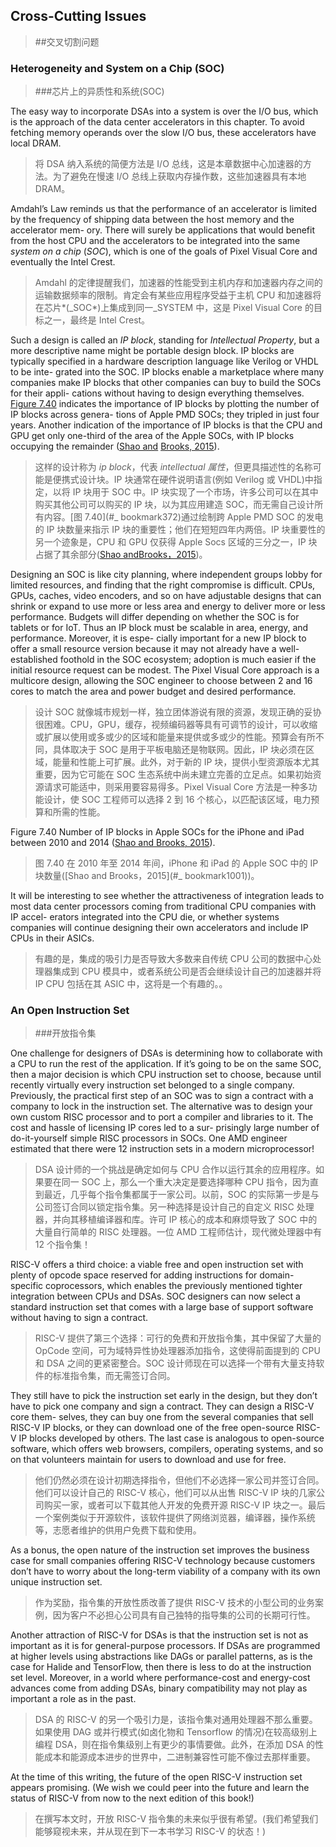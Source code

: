 ## Cross-Cutting Issues

> ##交叉切割问题

### Heterogeneity and System on a Chip (SOC)

> ###芯片上的异质性和系统(SOC)

The easy way to incorporate DSAs into a system is over the I/O bus, which is the approach of the data center accelerators in this chapter. To avoid fetching memory operands over the slow I/O bus, these accelerators have local DRAM.

> 将 DSA 纳入系统的简便方法是 I/O 总线，这是本章数据中心加速器的方法。为了避免在慢速 I/O 总线上获取内存操作数，这些加速器具有本地 DRAM。

Amdahl’s Law reminds us that the performance of an accelerator is limited by the frequency of shipping data between the host memory and the accelerator mem- ory. There will surely be applications that would benefit from the host CPU and the accelerators to be integrated into the same _system on a chip_ (_SOC_), which is one of the goals of Pixel Visual Core and eventually the Intel Crest.

> Amdahl 的定律提醒我们，加速器的性能受到主机内存和加速器内存之间的运输数据频率的限制。肯定会有某些应用程序受益于主机 CPU 和加速器将在芯片*(\_SOC*)上集成到同一\_SYSTEM 中，这是 Pixel Visual Core 的目标之一，最终是 Intel Crest。

Such a design is called an _IP block_, standing for _Intellectual Property_, but a more descriptive name might be portable design block. IP blocks are typically specified in a hardware description language like Verilog or VHDL to be inte- grated into the SOC. IP blocks enable a marketplace where many companies make IP blocks that other companies can buy to build the SOCs for their appli- cations without having to design everything themselves. [Figure 7.40](#_bookmark372) indicates the importance of IP blocks by plotting the number of IP blocks across genera- tions of Apple PMD SOCs; they tripled in just four years. Another indication of the importance of IP blocks is that the CPU and GPU get only one-third of the area of the Apple SOCs, with IP blocks occupying the remainder ([Shao and](#_bookmark1001) [Brooks, 2015](#_bookmark1001)).

> 这样的设计称为 *ip block*，代表 *intellectual 属性*，但更具描述性的名称可能是便携式设计块。IP 块通常在硬件说明语言(例如 Verilog 或 VHDL)中指定，以将 IP 块用于 SOC 中。IP 块实现了一个市场，许多公司可以在其中购买其他公司可以购买的 IP 块，以为其应用建造 SOC，而无需自己设计所有内容。[图 7.40](#\_ bookmark372)通过绘制跨 Apple PMD SOC 的发电的 IP 块数量来指示 IP 块的重要性；他们在短短四年内两倍。IP 块重要性的另一个迹象是，CPU 和 GPU 仅获得 Apple Socs 区域的三分之一，IP 块占据了其余部分([Shao and](#\_kmark1001)[Brooks，2015](#\_kammark1001001))。

Designing an SOC is like city planning, where independent groups lobby for limited resources, and finding that the right compromise is difficult. CPUs, GPUs, caches, video encoders, and so on have adjustable designs that can shrink or expand to use more or less area and energy to deliver more or less performance. Budgets will differ depending on whether the SOC is for tablets or for IoT. Thus an IP block must be scalable in area, energy, and performance. Moreover, it is espe- cially important for a new IP block to offer a small resource version because it may not already have a well-established foothold in the SOC ecosystem; adoption is much easier if the initial resource request can be modest. The Pixel Visual Core approach is a multicore design, allowing the SOC engineer to choose between 2 and 16 cores to match the area and power budget and desired performance.

> 设计 SOC 就像城市规划一样，独立团体游说有限的资源，发现正确的妥协很困难。CPU，GPU，缓存，视频编码器等具有可调节的设计，可以收缩或扩展以使用或多或少的区域和能量来提供或多或少的性能。预算会有所不同，具体取决于 SOC 是用于平板电脑还是物联网。因此，IP 块必须在区域，能量和性能上可扩展。此外，对于新的 IP 块，提供小型资源版本尤其重要，因为它可能在 SOC 生态系统中尚未建立完善的立足点。如果初始资源请求可能适中，则采用要容易得多。Pixel Visual Core 方法是一种多功能设计，使 SOC 工程师可以选择 2 到 16 个核心，以匹配该区域，电力预算和所需的性能。

Figure 7.40 Number of IP blocks in Apple SOCs for the iPhone and iPad between 2010 and 2014 ([Shao and Brooks, 2015](#_bookmark1001)).

> 图 7.40 在 2010 年至 2014 年间，iPhone 和 iPad 的 Apple SOC 中的 IP 块数量([Shao and Brooks，2015](#\_ bookmark1001))。

It will be interesting to see whether the attractiveness of integration leads to most data center processors coming from traditional CPU companies with IP accel- erators integrated into the CPU die, or whether systems companies will continue designing their own accelerators and include IP CPUs in their ASICs.

> 有趣的是，集成的吸引力是否导致大多数来自传统 CPU 公司的数据中心处理器集成到 CPU 模具中，或者系统公司是否会继续设计自己的加速器并将 IP CPU 包括在其 ASIC 中，这将是一个有趣的。。

### An Open Instruction Set

> ###开放指令集

One challenge for designers of DSAs is determining how to collaborate with a CPU to run the rest of the application. If it’s going to be on the same SOC, then a major decision is which CPU instruction set to choose, because until recently virtually every instruction set belonged to a single company. Previously, the practical first step of an SOC was to sign a contract with a company to lock in the instruction set. The alternative was to design your own custom RISC processor and to port a compiler and libraries to it. The cost and hassle of licensing IP cores led to a sur- prisingly large number of do-it-yourself simple RISC processors in SOCs. One AMD engineer estimated that there were 12 instruction sets in a modern microprocessor!

> DSA 设计师的一个挑战是确定如何与 CPU 合作以运行其余的应用程序。如果要在同一 SOC 上，那么一个重大决定是要选择哪种 CPU 指令，因为直到最近，几乎每个指令集都属于一家公司。以前，SOC 的实际第一步是与公司签订合同以锁定指令集。另一种选择是设计自己的自定义 RISC 处理器，并向其移植编译器和库。许可 IP 核心的成本和麻烦导致了 SOC 中的大量自行简单的 RISC 处理器。一位 AMD 工程师估计，现代微处理器中有 12 个指令集！

RISC-V offers a third choice: a viable free and open instruction set with plenty of opcode space reserved for adding instructions for domain-specific coprocessors, which enables the previously mentioned tighter integration between CPUs and DSAs. SOC designers can now select a standard instruction set that comes with a large base of support software without having to sign a contract.

> RISC-V 提供了第三个选择：可行的免费和开放指令集，其中保留了大量的 OpCode 空间，可为域特异性协处理器添加指令，这使得前面提到的 CPU 和 DSA 之间的更紧密整合。SOC 设计师现在可以选择一个带有大量支持软件的标准指令集，而无需签订合同。

They still have to pick the instruction set early in the design, but they don’t have to pick one company and sign a contract. They can design a RISC-V core them- selves, they can buy one from the several companies that sell RISC-V IP blocks, or they can download one of the free open-source RISC-V IP blocks developed by others. The last case is analogous to open-source software, which offers web browsers, compilers, operating systems, and so on that volunteers maintain for users to download and use for free.

> 他们仍然必须在设计初期选择指令，但他们不必选择一家公司并签订合同。他们可以设计自己的 RISC-V 核心，他们可以从出售 RISC-V IP 块的几家公司购买一家，或者可以下载其他人开发的免费开源 RISC-V IP 块之一。最后一个案例类似于开源软件，该软件提供了网络浏览器，编译器，操作系统等，志愿者维护的供用户免费下载和使用。

As a bonus, the open nature of the instruction set improves the business case for small companies offering RISC-V technology because customers don’t have to worry about the long-term viability of a company with its own unique instruction set.

> 作为奖励，指令集的开放性质改善了提供 RISC-V 技术的小型公司的业务案例，因为客户不必担心公司具有自己独特的指导集的公司的长期可行性。

Another attraction of RISC-V for DSAs is that the instruction set is not as important as it is for general-purpose processors. If DSAs are programmed at higher levels using abstractions like DAGs or parallel patterns, as is the case for Halide and TensorFlow, then there is less to do at the instruction set level. Moreover, in a world where performance-cost and energy-cost advances come from adding DSAs, binary compatibility may not play as important a role as in the past.

> DSA 的 RISC-V 的另一个吸引力是，该指令集对通用处理器不那么重要。如果使用 DAG 或并行模式(如卤化物和 Tensorflow 的情况)在较高级别上编程 DSA，则在指令集级别上有更少的事情要做。此外，在添加 DSA 的性能成本和能源成本进步的世界中，二进制兼容性可能不像过去那样重要。

At the time of this writing, the future of the open RISC-V instruction set appears promising. (We wish we could peer into the future and learn the status of RISC-V from now to the next edition of this book!)

> 在撰写本文时，开放 RISC-V 指令集的未来似乎很有希望。(我们希望我们能够窥视未来，并从现在到下一本书学习 RISC-V 的状态！)
